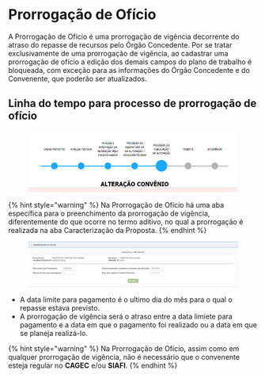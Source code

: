 # Prorrogação de Ofício

A Prorrogação de Ofício é uma prorrogação de vigência decorrente do atraso do repasse de recursos pelo Órgão Concedente. Por se tratar exclusivamente de uma prorrogação de vigência, ao cadastrar uma prorrogação de ofício a edição dos demais campos do plano de trabalho é bloqueada, com exceção para as informações do Órgão Concedente e do Convenente, que poderão ser atualizados.&#x20;

## Linha do tempo para processo de prorrogação de ofício

<figure><img src="../../../../.gitbook/assets/image (1) (2).png" alt=""><figcaption></figcaption></figure>

{% hint style="warning" %}
Na Prorrogação de Ofício há uma aba específica para o preenchimento da prorrogação de vigência, diferentemente do que ocorre no termo aditivo, no qual a prorrogação é realizada na aba Caracterização da Proposta.
{% endhint %}

<figure><img src="../../../../.gitbook/assets/image (4).png" alt=""><figcaption></figcaption></figure>

* A data limite para pagamento é o ultimo dia do mês para o qual o repasse estava previsto.
* A prorrogação de vigência será o atraso entre a data limiete para pagamento e a data em que o pagamento foi realizado ou a data em que se planeja realizá-lo.



{% hint style="warning" %}
Na Prorrogação de Ofício, assim como em qualquer prorrogação de vigência, não é necessário que o convenente esteja regular no **CAGEC** e/ou **SIAFI**.
{% endhint %}
